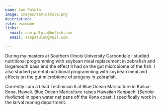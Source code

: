 ```yaml
---
name: Sam Patula
image: images/sam-patula.png
description: 
role: exmember
links:
  email: sam.patula@bofish.com
  email: sampatula@gmail.com

---
```


During my masters at Southern Illinois University Carbondale I studied nutritional programming
with soybean meal replacement in zebrafish and largemouth bass and the effect it had on the
gut microbiome of the fish. I also studied parental nutritional programming with soybean meal
and effects on the gut microbiome of progeny in zebrafish.

Currently I am a Lead Technician II at Blue Ocean Mariculture in Kailua-Kona, Hawaii. Blue
Ocean Mariculture raises Hawaiian Kanpachi (_Seriola rivoliana_) in open water net pens off the
Kona coast. I specifically work in the larval rearing department.
